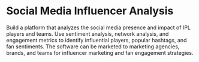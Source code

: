 # Social Media Influencer Analysis

Build a platform that analyzes the social media presence and impact of IPL players and teams. Use sentiment analysis, network analysis, and engagement metrics to identify influential players, popular hashtags, and fan sentiments. The software can be marketed to marketing agencies, brands, and teams for influencer marketing and fan engagement strategies.
